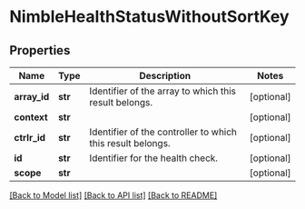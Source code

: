 # NimbleHealthStatusWithoutSortKey

## Properties
Name | Type | Description | Notes
------------ | ------------- | ------------- | -------------
**array_id** | **str** | Identifier of the array to which this result belongs. | [optional] 
**context** | **str** |  | [optional] 
**ctrlr_id** | **str** | Identifier of the controller to which this result belongs. | [optional] 
**id** | **str** | Identifier for the health check. | [optional] 
**scope** | **str** |  | [optional] 

[[Back to Model list]](../README.md#documentation-for-models) [[Back to API list]](../README.md#documentation-for-api-endpoints) [[Back to README]](../README.md)


